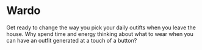 # Wardo
Get ready to change the way you pick your daily outifts when you leave the house.
Why spend time and energy thinking about what to wear when you can have an outfit generated at a touch of a button? 
